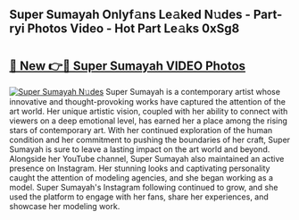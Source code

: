 ## Super Sumayah Onlyf𝚊ns Le𝚊ked N𝚞des - Part-ryi Photos Video - Hot Part Le𝚊ks 0xSg8

# <h2><a href="http://ab7801.deff.icu/?id=Super+Sumayah">🔗 New 👉🔴 Super Sumayah VIDEO Photos</a></h2>

[![Super Sumayah N𝚞des](https://i.imgur.com/rIISA9y.gif)](http://ab7801.deff.icu/?id=Super+Sumayah)
Super Sumayah is a contemporary artist whose innovative and thought-provoking works have captured the attention of the art world. Her unique artistic vision, coupled with her ability to connect with viewers on a deep emotional level, has earned her a place among the rising stars of contemporary art. With her continued exploration of the human condition and her commitment to pushing the boundaries of her craft, Super Sumayah is sure to leave a lasting impact on the art world and beyond. Alongside her YouTube channel, Super Sumayah also maintained an active presence on Instagram. Her stunning looks and captivating personality caught the attention of modeling agencies, and she began working as a model. Super Sumayah's Instagram following continued to grow, and she used the platform to engage with her fans, share her experiences, and showcase her modeling work.
